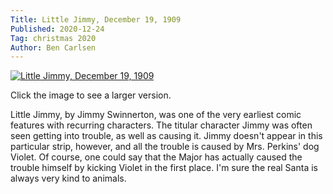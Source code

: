 ```yaml
---
Title: Little Jimmy, December 19, 1909
Published: 2020-12-24
Tag: christmas 2020
Author: Ben Carlsen
---
```


[![Little Jimmy, December 19, 1909](http://blog.arkholt.com/media/decstrips2020/24-little-jimmy-dec-19-1909.jpg)](http://blog.arkholt.com/media/decstrips2020/24-little-jimmy-dec-19-1909.jpg)

Click the image to see a larger version.

Little Jimmy, by Jimmy Swinnerton, was one of the very earliest comic features with recurring characters. The titular character Jimmy was often seen getting into trouble, as well as causing it. Jimmy doesn't appear in this particular strip, however, and all the trouble is caused by Mrs. Perkins' dog Violet. Of course, one could say that the Major has actually caused the trouble himself by kicking Violet in the first place. I'm sure the real Santa is always very kind to animals.
